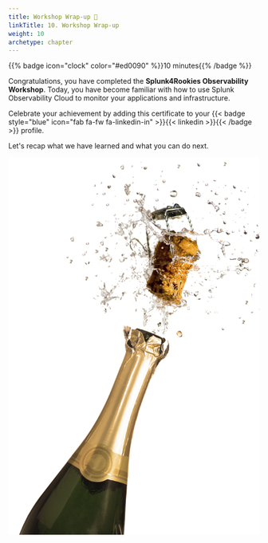 ```yaml
---
title: Workshop Wrap-up 🎁
linkTitle: 10. Workshop Wrap-up
weight: 10
archetype: chapter
---
```


{{% badge icon="clock" color="#ed0090" %}}10 minutes{{% /badge %}}

Congratulations, you have completed the **Splunk4Rookies Observability Workshop**. Today, you have become familiar with how to use Splunk Observability Cloud to monitor your applications and infrastructure.

Celebrate your achievement by adding this certificate to your {{< badge style="blue" icon="fab fa-fw fa-linkedin-in" >}}{{< linkedin >}}{{< /badge >}} profile.

Let's recap what we have learned and what you can do next.

![Champagne](images/champagne.png?width=45vw)
